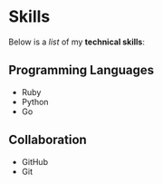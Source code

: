 # Skills

Below is a _list_ of my **technical skills**:

## Programming Languages
- Ruby
- Python
- Go

## Collaboration
- GitHub
- Git
